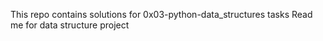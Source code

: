 This repo contains solutions for 0x03-python-data_structures tasks
Read me for data structure project
